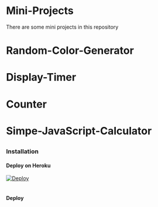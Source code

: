 # Mini-Projects

There are some mini projects in this repository

# Random-Color-Generator
# Display-Timer
# Counter
# Simpe-JavaScript-Calculator
##
### Installation
#### Deploy on Heroku
[![Deploy](https://www.herokucdn.com/deploy/button.svg)](https://heroku.com/deploy)</br>
<br>
#### Deploy 
